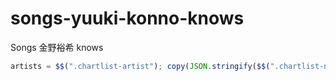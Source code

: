 # songs-yuuki-konno-knows
Songs 金野裕希 knows

```js
artists = $$(".chartlist-artist"); copy(JSON.stringify($$(".chartlist-name").map((x, i) => ({title: x.textContent.trim(), artist: artists[i].textContent.trim()})), null, 2))
```
